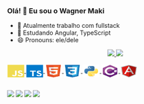 ### Olá! 👋 Eu sou o Wagner Maki

- 🔭 Atualmente trabalho com fullstack
- 🌱 Estudando Angular, TypeScript
- 😄 Pronouns: ele/dele

<div align="center">
  <a href="https://github.com/makiwagner">
  <img height="150em" src="https://github-readme-stats.vercel.app/api?username=makiwagner&show_icons=true&theme=dracula&include_all_commits=true&count_private=true"/>
  <img height="150em" src="https://github-readme-stats.vercel.app/api/top-langs/?username=makiwagner&layout=compact&langs_count=7&theme=dracula"/>
</div>
    
<div style="display: inline_block"><br>
  <img align="center" alt="Maki-Js" height="30" width="40" src="https://raw.githubusercontent.com/devicons/devicon/master/icons/javascript/javascript-plain.svg">
  <img align="center" alt="Maki-Ts" height="30" width="40" src="https://raw.githubusercontent.com/devicons/devicon/master/icons/typescript/typescript-plain.svg">
  <img align="center" alt="Maki-HTML" height="30" width="40" src="https://raw.githubusercontent.com/devicons/devicon/master/icons/html5/html5-original.svg">
  <img align="center" alt="Maki-CSS" height="30" width="40" src="https://raw.githubusercontent.com/devicons/devicon/master/icons/css3/css3-original.svg">
  <img align="center" alt="Maki-Python" height="30" width="40" src="https://raw.githubusercontent.com/devicons/devicon/master/icons/python/python-original.svg">
  <img align="center" alt="Maki-Csharp" height="30" width="40" src="https://raw.githubusercontent.com/devicons/devicon/master/icons/csharp/csharp-original.svg">
  <img align="center" alt="Maki-Angular" height="30" width="40" src="https://raw.githubusercontent.com/devicons/devicon/master/icons/angularjs/angularjs-original.svg">
</div>
    
##

<div> 
  <a href="https://discord.gg/PsNssFq5" target="_blank"><img src="https://img.shields.io/badge/Discord-7289DA?style=for-the-badge&logo=discord&logoColor=white" target="_blank"></a> 
  <a href = "mailto:wagner.maki@hotmail.com"><img src="https://img.shields.io/badge/Microsoft_Outlook-0078D4?style=for-the-badge&logo=microsoft-outlook&logoColor=white" target="_blank"></a>
  <a href="https://www.linkedin.com/in/wagner-maki-07a1b365/" target="_blank"><img src="https://img.shields.io/badge/-LinkedIn-%230077B5?style=for-the-badge&logo=linkedin&logoColor=white" target="_blank"></a>
  <a href="weixin://contacts/profile/wxid_ka4x4hrmkgwl12" target="_blank"><img src="https://img.shields.io/badge/WeChat-07C160?style=for-the-badge&logo=wechat&logoColor=white"></a>
</div>
